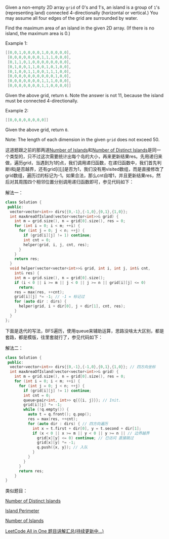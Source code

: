 Given a non-empty 2D array `grid` of 0's and 1's, an island is a group of `1`'s (representing land) connected 4-directionally (horizontal or vertical.) You may assume all four edges of the grid are surrounded by water.

Find the maximum area of an island in the given 2D array. (If there is no island, the maximum area is 0.)

Example 1:

```cpp
[[0,0,1,0,0,0,0,1,0,0,0,0,0],
 [0,0,0,0,0,0,0,1,1,1,0,0,0],
 [0,1,1,0,1,0,0,0,0,0,0,0,0],
 [0,1,0,0,1,1,0,0,1,0,1,0,0],
 [0,1,0,0,1,1,0,0,1,1,1,0,0],
 [0,0,0,0,0,0,0,0,0,0,1,0,0],
 [0,0,0,0,0,0,0,1,1,1,0,0,0],
 [0,0,0,0,0,0,0,1,1,0,0,0,0]]
```

Given the above grid, return `6`. Note the answer is not 11, because the island must be connected 4-directionally.

Example 2:

```cpp
[[0,0,0,0,0,0,0,0]]
```

Given the above grid, return `0`.

Note: The length of each dimension in the given `grid` does not exceed 50.

这道题跟之前的那两道[Number of Islands](http://www.cnblogs.com/grandyang/p/4402656.html)和[Number of Distinct Islands](http://www.cnblogs.com/grandyang/p/7698778.html)是同一个类型的，只不过这次需要统计出每个岛的大小，再来更新结果res。先用递归来做，遍历grid，当遇到为1的点，我们调用递归函数，在递归函数中，我们首先判断i和j是否越界，还有grid[i][j]是否为1，我们没有用visited数组，而是直接修改了grid数组，遍历过的标记为-1。如果合法，那么cnt自增1，并且更新结果res，然后对其周围四个相邻位置分别调用递归函数即可，参见代码如下：

解法一：

```cpp
class Solution {
 public:
  vector<vector<int>> dirs{{0,-1},{-1,0},{0,1},{1,0}};
  int maxAreaOfIsland(vector<vector<int>>& grid) {
    int m = grid.size(), n = grid[0].size(), res = 0;
    for (int i = 0; i < m; ++i) {
      for (int j = 0; j < n; ++j) {
        if (grid[i][j] != 1) continue;
        int cnt = 0;
        helper(grid, i, j, cnt, res);
      }
    }
    return res;
  }
  void helper(vector<vector<int>>& grid, int i, int j, int& cnt,
    int& res) {
    int m = grid.size(), n = grid[0].size();
    if (i < 0 || i >= m || j < 0 || j >= n || grid[i][j] <= 0)
      return;
    res = max(res, ++cnt);
    grid[i][j] *= -1; // -1 = 标记过
    for (auto dir : dirs) {
      helper(grid, i + dir[0], j + dir[1], cnt, res);
    }
  }
};
```

下面是迭代的写法，BFS遍历，使用queue来辅助运算，思路没啥太大区别，都是套路，都是模版，往里套就行了，参见代码如下：

解法二：

```cpp
class Solution {
 public:
  vector<vector<int>> dirs{{0,-1},{-1,0},{0,1},{1,0}}; // 四方向坐标
  int maxAreaOfIsland(vector<vector<int>>& grid) {
    int m = grid.size(), n = grid[0].size(), res = 0;
    for (int i = 0; i < m; ++i) {
      for (int j = 0; j < n; ++j) {
        if (grid[i][j] != 1) continue;
        int cnt = 0;
        queue<pair<int, int>> q{{{i, j}}}; // Init.
        grid[i][j] *= -1;
        while (!q.empty()) {
          auto t = q.front(); q.pop();
          res = max(res, ++cnt);
          for (auto dir : dirs) { // 四方向遍历
            int x = t.first + dir[0], y = t.second + dir[1];
            if (x < 0 || x >= m || y < 0 || y >= n || // 边界越界
              grid[x][y] <= 0) continue; // 已访问 直接跳过
              grid[x][y] *= -1;
              q.push({x, y}); // 入队
            }
          }
        }
      }
      return res;
    }
}
```

类似题目：

[Number of Distinct Islands](http://www.cnblogs.com/grandyang/p/7698778.html)

[Island Perimeter](http://www.cnblogs.com/grandyang/p/6096138.html)

[Number of Islands](http://www.cnblogs.com/grandyang/p/4402656.html)

[LeetCode All in One 题目讲解汇总(持续更新中...)](http://www.cnblogs.com/grandyang/p/4606334.html)